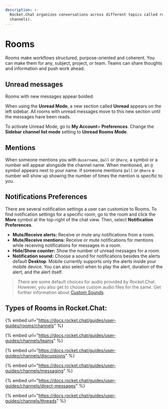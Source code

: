 ```yaml
---
description: >-
  Rocket.Chat organizes conversations across different topics called rooms (aka
  channels).
---
```


# Rooms

Rooms make workflows structured, purpose-oriented and coherent. You can make them for any, subject, project, or team. Teams can share thoughts and information and push work ahead.

## Unread messages

Rooms with new messages appear bolded.

When using the **Unread Mode**, a new section called **Unread** appears on the left sidebar. All rooms with unread messages move to this new section until the messages have been reads.

To activate Unread Mode, go to **My Account**> **Preferences**. Change the **Sidebar channel list mode** setting to **Unread Rooms Mode**.

## Mentions

When someone mentions you with `@username`, `@all` or `@here`, a symbol or a number will appear alongside the channel name. When mentioned, an `@` symbol appears next to your name. If someone mentions `@all` or `@here` a number will show up showing the number of times the mention is specific to you.

## Notifications Preferences

There are several notification settings a user can customize to Rooms. To find notification settings for a specific room, go to the room and click the **More** symbol at the top-right of the chat view. Then, select **Notification Preferences**.

* **Mute/Receive alerts:** Receive or mute any notifications from a room.
* **Mute/Receive mentions:** Receive or mute notifications for mentions while receiving notifications for messages in a room.
* **Hide/Show counter:** Show the number of unread messages for a room.
* **Notification sound:** Choose a sound for notifications besides the alerts default **Desktop**. Mobile currently supports only the alerts inside your mobile device. You can also select when to play the alert, duration of the alert, and the alert itself.

> There are some default choices for audio provided by Rocket.Chat. However, you also get to choose custom audio files for the same. Get further information about [Custom Sounds](../../administration/admin-panel/custom-sounds.md).

## Types of Rooms in Rocket.Chat:

{% embed url="https://docs.rocket.chat/guides/user-guides/rooms/channels" %}

{% embed url="https://docs.rocket.chat/guides/user-guides/channels/teams" %}

{% embed url="https://docs.rocket.chat/guides/user-guides/channels/discussions" %}

{% embed url="https://docs.rocket.chat/guides/user-guides/channels/messaging" %}

{% embed url="https://docs.rocket.chat/guides/user-guides/channels/direct-messages" %}

{% embed url="https://docs.rocket.chat/guides/user-guides/channels/threads" %}
